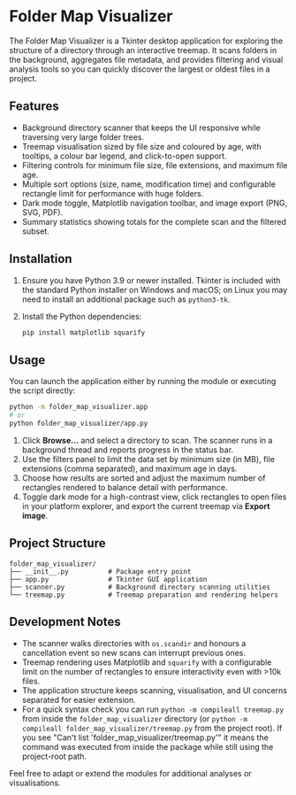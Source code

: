 # Folder Map Visualizer

The Folder Map Visualizer is a Tkinter desktop application for exploring the structure of a directory through an interactive treemap. It scans folders in the background, aggregates file metadata, and provides filtering and visual analysis tools so you can quickly discover the largest or oldest files in a project.

## Features

- Background directory scanner that keeps the UI responsive while traversing very large folder trees.
- Treemap visualisation sized by file size and coloured by age, with tooltips, a colour bar legend, and click-to-open support.
- Filtering controls for minimum file size, file extensions, and maximum file age.
- Multiple sort options (size, name, modification time) and configurable rectangle limit for performance with huge folders.
- Dark mode toggle, Matplotlib navigation toolbar, and image export (PNG, SVG, PDF).
- Summary statistics showing totals for the complete scan and the filtered subset.

## Installation

1. Ensure you have Python 3.9 or newer installed. Tkinter is included with the standard Python installer on Windows and macOS; on Linux you may need to install an additional package such as `python3-tk`.
2. Install the Python dependencies:

   ```bash
   pip install matplotlib squarify
   ```

## Usage

You can launch the application either by running the module or executing the script directly:

```bash
python -m folder_map_visualizer.app
# or
python folder_map_visualizer/app.py
```

1. Click **Browse…** and select a directory to scan. The scanner runs in a background thread and reports progress in the status bar.
2. Use the filters panel to limit the data set by minimum size (in MB), file extensions (comma separated), and maximum age in days.
3. Choose how results are sorted and adjust the maximum number of rectangles rendered to balance detail with performance.
4. Toggle dark mode for a high-contrast view, click rectangles to open files in your platform explorer, and export the current treemap via **Export image**.

## Project Structure

```
folder_map_visualizer/
├── __init__.py          # Package entry point
├── app.py               # Tkinter GUI application
├── scanner.py           # Background directory scanning utilities
└── treemap.py           # Treemap preparation and rendering helpers
```

## Development Notes

- The scanner walks directories with `os.scandir` and honours a cancellation event so new scans can interrupt previous ones.
- Treemap rendering uses Matplotlib and `squarify` with a configurable limit on the number of rectangles to ensure interactivity even with >10k files.
- The application structure keeps scanning, visualisation, and UI concerns separated for easier extension.
- For a quick syntax check you can run `python -m compileall treemap.py` from inside the `folder_map_visualizer` directory (or `python -m compileall folder_map_visualizer/treemap.py` from the project root). If you see "Can't list 'folder_map_visualizer/treemap.py'" it means the command was executed from inside the package while still using the project-root path.

Feel free to adapt or extend the modules for additional analyses or visualisations.
